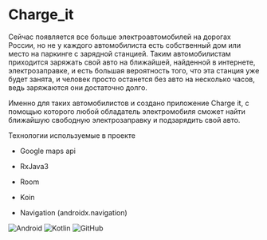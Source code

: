 # Charge_it
  Сейчас появляется все больше электроавтомобилей на дорогах России, но не у каждого автомобилиста есть собственный дом или место на паркинге с зарядной станцией. 
Таким автомобилистам приходится заряжать свой авто на ближайшей, найденной в интернете, электрозаправке, и есть большая вероятность того, что эта станция уже будет занята, и человек просто останется без авто на несколько часов, ведь заряжаются они достаточно долго.

  Именно для таких автомобилистов и создано приложение Charge it, с помощью которого любой обладатель электромобиля сможет найти ближайшую свободную электрозаправку и подзарядить свой авто.
  
  Технологии используемые в проекте
  
  + Google maps api
  
+ RxJava3

+ Room

+ Koin

+ Navigation (androidx.navigation)


![Android](https://img.shields.io/badge/Android-3DDC84?style=for-the-badge&logo=android&logoColor=white) ![Kotlin](https://img.shields.io/badge/kotlin-%237F52FF.svg?style=for-the-badge&logo=kotlin&logoColor=white) ![GitHub](https://img.shields.io/badge/github-%23121011.svg?style=for-the-badge&logo=github&logoColor=white)
